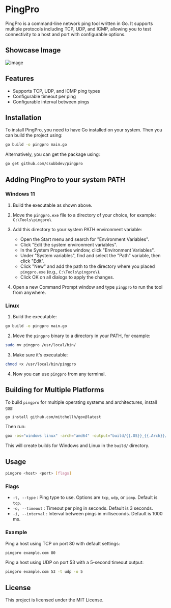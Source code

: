 # PingPro

PingPro is a command-line network ping tool written in Go. It supports multiple protocols including TCP, UDP, and ICMP, allowing you to test connectivity to a host and port with configurable options.

## Showcase Image

![image](https://github.com/user-attachments/assets/83d31f37-ded8-4c3d-8369-7cf470d50853)

## Features

* Supports TCP, UDP, and ICMP ping types
* Configurable timeout per ping
* Configurable interval between pings

## Installation

To install PingPro, you need to have Go installed on your system. Then you can build the project using:

```bash
go build -o pingpro main.go
```

Alternatively, you can get the package using:

```bash
go get github.com/csubbdev/pingpro
```

## Adding PingPro to your system PATH

### Windows 11

1. Build the executable as shown above.
2. Move the `pingpro.exe` file to a directory of your choice, for example: `C:\Tools\pingpro\`
3. Add this directory to your system PATH environment variable:

   * Open the Start menu and search for "Environment Variables".
   * Click "Edit the system environment variables".
   * In the System Properties window, click "Environment Variables".
   * Under "System variables", find and select the "Path" variable, then click "Edit".
   * Click "New" and add the path to the directory where you placed `pingpro.exe` (e.g., `C:\Tools\pingpro\`).
   * Click OK on all dialogs to apply the changes.
4. Open a new Command Prompt window and type `pingpro` to run the tool from anywhere.

### Linux

1. Build the executable:

```bash
go build -o pingpro main.go
```

2. Move the `pingpro` binary to a directory in your PATH, for example:

```bash
sudo mv pingpro /usr/local/bin/
```

3. Make sure it's executable:

```bash
chmod +x /usr/local/bin/pingpro
```

4. Now you can use `pingpro` from any terminal.

## Building for Multiple Platforms

To build `pingpro` for multiple operating systems and architectures, install [`gox`](https://github.com/mitchellh/gox):

```bash
go install github.com/mitchellh/gox@latest
```

Then run:

```bash
gox -os="windows linux" -arch="amd64" -output="build/{{.OS}}_{{.Arch}}/pingpro"
```

This will create builds for Windows and Linux in the `build/` directory.

## Usage

```bash
pingpro <host> <port> [flags]
```

### Flags

* `-t, --type` : Ping type to use. Options are `tcp`, `udp`, or `icmp`. Default is `tcp`.
* `-o, --timeout` : Timeout per ping in seconds. Default is 3 seconds.
* `-i, --interval` : Interval between pings in milliseconds. Default is 1000 ms.

### Example

Ping a host using TCP on port 80 with default settings:

```bash
pingpro example.com 80
```

Ping a host using UDP on port 53 with a 5-second timeout output:

```bash
pingpro example.com 53 -t udp -o 5
```

## License

This project is licensed under the MIT License.

